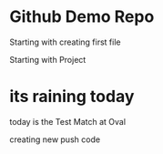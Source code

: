 # Github Demo Repo
Starting with creating first file

Starting with Project

# its raining today

today is the Test Match at Oval

creating new push code


